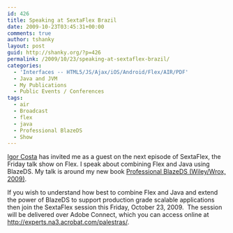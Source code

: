 ```yaml
---
id: 426
title: Speaking at SextaFlex Brazil
date: 2009-10-23T03:45:31+00:00
comments: true
author: tshanky
layout: post
guid: http://shanky.org/?p=426
permalink: /2009/10/23/speaking-at-sextaflex-brazil/
categories:
  - 'Interfaces -- HTML5/JS/Ajax/iOS/Android/Flex/AIR/PDF'
  - Java and JVM
  - My Publications
  - Public Events / Conferences
tags:
  - air
  - Broadcast
  - flex
  - java
  - Professional BlazeDS
  - Show
---
```

<a title="Igor Costa" href="http://www.igorcosta.org/" target="_blank">Igor Costa</a> has invited me as a guest on the next episode of SextaFlex, the Friday talk show on Flex. I speak about combining Flex and Java using BlazeDS. My talk is around my new book <a title="Professional BlazeDS (Wiley/Wrox, 2009)" href="http://www.amazon.com/Professional-BlazeDS-Creating-Internet-Applications/dp/0470464895/" target="_blank">Professional BlazeDS (Wiley/Wrox, 2009)</a>.

If you wish to understand how best to combine Flex and Java and extend the power of BlazeDS to support production grade scalable applications then join the SextaFlex session this Friday, October 23, 2009.  The session will be delivered over Adobe Connect, which you can access online at <a title="SextaFlex Brazil" href="http://experts.na3.acrobat.com/palestras/" target="_blank">http://experts.na3.acrobat.com/palestras/</a>.